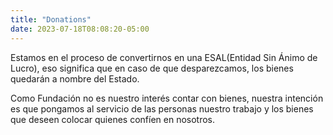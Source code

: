 ```yaml
---
title: "Donations"
date: 2023-07-18T08:08:20-05:00
---
```


Estamos en el proceso de convertirnos en una ESAL(Entidad Sin Ánimo de Lucro), eso significa que en caso de que desparezcamos, los bienes quedarán a nombre del Estado.

Como Fundación no es nuestro interés contar con bienes, nuestra intención es que pongamos al servicio de las personas nuestro trabajo y los bienes que deseen colocar quienes confíen en nosotros.
